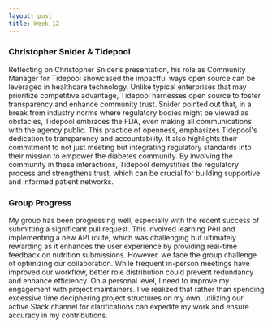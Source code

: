 ```yaml
---
layout: post
title: Week 12
---
```


### Christopher Snider & Tidepool
Reflecting on Christopher Snider’s presentation, his role as Community Manager for Tidepool showcased the impactful ways open source can be leveraged in healthcare technology. Unlike typical enterprises that may prioritize competitive advantage, Tidepool harnesses open source to foster transparency and enhance community trust. Snider pointed out that, in a break from industry norms where regulatory bodies might be viewed as obstacles, Tidepool embraces the FDA, even making all communications with the agency public. This practice of openness, emphasizes Tidepool's dedication to transparency and accountability. It also highlights their commitment to not just meeting but integrating regulatory standards into their mission to empower the diabetes community. By involving the community in these interactions, Tidepool demystifies the regulatory process and strengthens trust, which can be crucial for building supportive and informed patient networks.


### Group Progress
My group has been progressing well, especially with the recent success of submitting a significant pull request. This involved learning Perl and implementing a new API route, which was challenging but ultimately rewarding as it enhances the user experience by providing real-time feedback on nutrition submissions. However, we face the group challenge of optimizing our collaboration. While frequent in-person meetings have improved our workflow, better role distribution could prevent redundancy and enhance efficiency. On a personal level, I need to improve my engagement with project maintainers. I've realized that rather than spending excessive time deciphering project structures on my own, utilizing our active Slack channel for clarifications can expedite my work and ensure accuracy in my contributions.